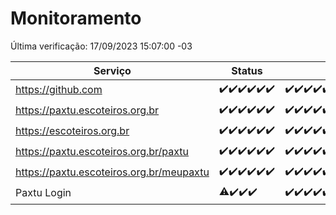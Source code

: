 # Monitoramento

Última verificação: 17/09/2023 15:07:00 -03

|Serviço|Status|Últimas 24h|
|---|---|---|
|https://github.com|<span title="2023-09-11: OK=5">✔️</span><span title="2023-09-12: OK=25">✔️</span><span title="2023-09-13: OK=31">✔️</span><span title="2023-09-14: OK=24">✔️</span><span title="2023-09-15: OK=24">✔️</span><span title="2023-09-16: OK=19">✔️</span>|<span title="16/09/2023 16:02:00 -03 : 200">✔️</span><span title="16/09/2023 17:04:00 -03 : 200">✔️</span><span title="16/09/2023 18:03:00 -03 : 200">✔️</span><span title="16/09/2023 19:03:00 -03 : 200">✔️</span><span title="16/09/2023 20:03:00 -03 : 200">✔️</span><span title="16/09/2023 21:30:00 -03 : 200">✔️</span><span title="16/09/2023 22:42:00 -03 : 200">✔️</span><span title="16/09/2023 23:14:00 -03 : 200">✔️</span><span title="17/09/2023 00:05:00 -03 : 200">✔️</span><span title="17/09/2023 01:07:00 -03 : 200">✔️</span><span title="17/09/2023 02:04:00 -03 : 200">✔️</span><span title="17/09/2023 03:07:00 -03 : 200">✔️</span><span title="17/09/2023 04:03:00 -03 : 200">✔️</span><span title="17/09/2023 05:07:00 -03 : 200">✔️</span><span title="17/09/2023 06:03:00 -03 : 200">✔️</span><span title="17/09/2023 07:03:00 -03 : 200">✔️</span><span title="17/09/2023 08:02:00 -03 : 200">✔️</span><span title="17/09/2023 09:09:00 -03 : 200">✔️</span><span title="17/09/2023 10:04:00 -03 : 200">✔️</span><span title="17/09/2023 11:03:00 -03 : 200">✔️</span><span title="17/09/2023 12:03:00 -03 : 200">✔️</span><span title="17/09/2023 13:06:00 -03 : 200">✔️</span><span title="17/09/2023 14:03:00 -03 : 200">✔️</span><span title="17/09/2023 15:07:00 -03 : 200">✔️</span>|
|https://paxtu.escoteiros.org.br|<span title="2023-09-11: OK=5">✔️</span><span title="2023-09-12: OK=25">✔️</span><span title="2023-09-13: OK=31">✔️</span><span title="2023-09-14: OK=24">✔️</span><span title="2023-09-15: OK=24">✔️</span><span title="2023-09-16: OK=19">✔️</span>|<span title="16/09/2023 16:02:00 -03 : 200">✔️</span><span title="16/09/2023 17:04:00 -03 : 200">✔️</span><span title="16/09/2023 18:03:00 -03 : 200">✔️</span><span title="16/09/2023 19:03:00 -03 : 200">✔️</span><span title="16/09/2023 20:03:00 -03 : 200">✔️</span><span title="16/09/2023 21:30:00 -03 : 200">✔️</span><span title="16/09/2023 22:42:00 -03 : 200">✔️</span><span title="16/09/2023 23:14:00 -03 : 200">✔️</span><span title="17/09/2023 00:05:00 -03 : 200">✔️</span><span title="17/09/2023 01:07:00 -03 : 200">✔️</span><span title="17/09/2023 02:04:00 -03 : 200">✔️</span><span title="17/09/2023 03:07:00 -03 : 200">✔️</span><span title="17/09/2023 04:03:00 -03 : 200">✔️</span><span title="17/09/2023 05:07:00 -03 : 200">✔️</span><span title="17/09/2023 06:03:00 -03 : 200">✔️</span><span title="17/09/2023 07:03:00 -03 : 200">✔️</span><span title="17/09/2023 08:02:00 -03 : 200">✔️</span><span title="17/09/2023 09:09:00 -03 : 200">✔️</span><span title="17/09/2023 10:04:00 -03 : 200">✔️</span><span title="17/09/2023 11:03:00 -03 : 200">✔️</span><span title="17/09/2023 12:03:00 -03 : 200">✔️</span><span title="17/09/2023 13:06:00 -03 : 200">✔️</span><span title="17/09/2023 14:03:00 -03 : 200">✔️</span><span title="17/09/2023 15:07:00 -03 : 200">✔️</span>|
|https://escoteiros.org.br|<span title="2023-09-11: OK=5">✔️</span><span title="2023-09-12: OK=25">✔️</span><span title="2023-09-13: OK=31">✔️</span><span title="2023-09-14: OK=24">✔️</span><span title="2023-09-15: OK=24">✔️</span><span title="2023-09-16: OK=19">✔️</span>|<span title="16/09/2023 16:02:00 -03 : 200">✔️</span><span title="16/09/2023 17:04:00 -03 : 200">✔️</span><span title="16/09/2023 18:03:00 -03 : 200">✔️</span><span title="16/09/2023 19:03:00 -03 : 200">✔️</span><span title="16/09/2023 20:03:00 -03 : 200">✔️</span><span title="16/09/2023 21:30:00 -03 : 200">✔️</span><span title="16/09/2023 22:42:00 -03 : 200">✔️</span><span title="16/09/2023 23:14:00 -03 : 200">✔️</span><span title="17/09/2023 00:05:00 -03 : 200">✔️</span><span title="17/09/2023 01:07:00 -03 : 200">✔️</span><span title="17/09/2023 02:04:00 -03 : 200">✔️</span><span title="17/09/2023 03:07:00 -03 : 200">✔️</span><span title="17/09/2023 04:03:00 -03 : 200">✔️</span><span title="17/09/2023 05:07:00 -03 : 200">✔️</span><span title="17/09/2023 06:03:00 -03 : 200">✔️</span><span title="17/09/2023 07:03:00 -03 : 200">✔️</span><span title="17/09/2023 08:02:00 -03 : 200">✔️</span><span title="17/09/2023 09:09:00 -03 : 200">✔️</span><span title="17/09/2023 10:04:00 -03 : 200">✔️</span><span title="17/09/2023 11:03:00 -03 : 200">✔️</span><span title="17/09/2023 12:03:00 -03 : 200">✔️</span><span title="17/09/2023 13:06:00 -03 : 200">✔️</span><span title="17/09/2023 14:03:00 -03 : 200">✔️</span><span title="17/09/2023 15:07:00 -03 : 200">✔️</span>|
|https://paxtu.escoteiros.org.br/paxtu|<span title="2023-09-11: OK=1">✔️</span><span title="2023-09-12: OK=25">✔️</span><span title="2023-09-13: OK=31">✔️</span><span title="2023-09-14: OK=24">✔️</span><span title="2023-09-15: OK=24">✔️</span><span title="2023-09-16: OK=19">✔️</span>|<span title="16/09/2023 16:02:00 -03 : 200">✔️</span><span title="16/09/2023 17:04:00 -03 : 200">✔️</span><span title="16/09/2023 18:03:00 -03 : 200">✔️</span><span title="16/09/2023 19:03:00 -03 : 200">✔️</span><span title="16/09/2023 20:03:00 -03 : 200">✔️</span><span title="16/09/2023 21:30:00 -03 : 200">✔️</span><span title="16/09/2023 22:42:00 -03 : 200">✔️</span><span title="16/09/2023 23:14:00 -03 : 200">✔️</span><span title="17/09/2023 00:05:00 -03 : 200">✔️</span><span title="17/09/2023 01:07:00 -03 : 200">✔️</span><span title="17/09/2023 02:04:00 -03 : 200">✔️</span><span title="17/09/2023 03:07:00 -03 : 200">✔️</span><span title="17/09/2023 04:03:00 -03 : 200">✔️</span><span title="17/09/2023 05:07:00 -03 : 200">✔️</span><span title="17/09/2023 06:03:00 -03 : 200">✔️</span><span title="17/09/2023 07:03:00 -03 : 200">✔️</span><span title="17/09/2023 08:02:00 -03 : 200">✔️</span><span title="17/09/2023 09:09:00 -03 : 200">✔️</span><span title="17/09/2023 10:04:00 -03 : 200">✔️</span><span title="17/09/2023 11:03:00 -03 : 200">✔️</span><span title="17/09/2023 12:03:00 -03 : 200">✔️</span><span title="17/09/2023 13:06:00 -03 : 200">✔️</span><span title="17/09/2023 14:03:00 -03 : 200">✔️</span><span title="17/09/2023 15:07:00 -03 : 200">✔️</span>|
|https://paxtu.escoteiros.org.br/meupaxtu|<span title="2023-09-11: OK=1">✔️</span><span title="2023-09-12: OK=25">✔️</span><span title="2023-09-13: OK=31">✔️</span><span title="2023-09-14: OK=24">✔️</span><span title="2023-09-15: OK=24">✔️</span><span title="2023-09-16: OK=19">✔️</span>|<span title="16/09/2023 16:02:00 -03 : 200">✔️</span><span title="16/09/2023 17:04:00 -03 : 200">✔️</span><span title="16/09/2023 18:03:00 -03 : 200">✔️</span><span title="16/09/2023 19:03:00 -03 : 200">✔️</span><span title="16/09/2023 20:03:00 -03 : 200">✔️</span><span title="16/09/2023 21:30:00 -03 : 200">✔️</span><span title="16/09/2023 22:42:00 -03 : 200">✔️</span><span title="16/09/2023 23:14:00 -03 : 200">✔️</span><span title="17/09/2023 00:05:00 -03 : 200">✔️</span><span title="17/09/2023 01:07:00 -03 : 200">✔️</span><span title="17/09/2023 02:04:00 -03 : 200">✔️</span><span title="17/09/2023 03:07:00 -03 : 200">✔️</span><span title="17/09/2023 04:03:00 -03 : 200">✔️</span><span title="17/09/2023 05:07:00 -03 : 200">✔️</span><span title="17/09/2023 06:03:00 -03 : 200">✔️</span><span title="17/09/2023 07:03:00 -03 : 200">✔️</span><span title="17/09/2023 08:02:00 -03 : 200">✔️</span><span title="17/09/2023 09:09:00 -03 : 200">✔️</span><span title="17/09/2023 10:04:00 -03 : 200">✔️</span><span title="17/09/2023 11:03:00 -03 : 200">✔️</span><span title="17/09/2023 12:03:00 -03 : 200">✔️</span><span title="17/09/2023 13:06:00 -03 : 200">✔️</span><span title="17/09/2023 14:03:00 -03 : 200">✔️</span><span title="17/09/2023 15:07:00 -03 : 200">✔️</span>|
|Paxtu Login|<span title="2023-09-13: OK=24, Falhas=6">⚠️</span><span title="2023-09-14: OK=24">✔️</span><span title="2023-09-15: OK=24">✔️</span><span title="2023-09-16: OK=19">✔️</span>|<span title="16/09/2023 16:02:00 -03 : 200">✔️</span><span title="16/09/2023 17:04:00 -03 : 200">✔️</span><span title="16/09/2023 18:03:00 -03 : 200">✔️</span><span title="16/09/2023 19:03:00 -03 : 200">✔️</span><span title="16/09/2023 20:03:00 -03 : 200">✔️</span><span title="16/09/2023 21:30:00 -03 : 200">✔️</span><span title="16/09/2023 22:42:00 -03 : 200">✔️</span><span title="16/09/2023 23:14:00 -03 : 200">✔️</span><span title="17/09/2023 00:05:00 -03 : 200">✔️</span><span title="17/09/2023 01:07:00 -03 : 200">✔️</span><span title="17/09/2023 02:04:00 -03 : 200">✔️</span><span title="17/09/2023 03:07:00 -03 : 200">✔️</span><span title="17/09/2023 04:03:00 -03 : 200">✔️</span><span title="17/09/2023 05:07:00 -03 : 200">✔️</span><span title="17/09/2023 06:03:00 -03 : 200">✔️</span><span title="17/09/2023 07:03:00 -03 : 200">✔️</span><span title="17/09/2023 08:02:00 -03 : 200">✔️</span><span title="17/09/2023 09:09:00 -03 : 200">✔️</span><span title="17/09/2023 10:04:00 -03 : 200">✔️</span><span title="17/09/2023 11:03:00 -03 : 200">✔️</span><span title="17/09/2023 12:03:00 -03 : 200">✔️</span><span title="17/09/2023 13:06:00 -03 : 200">✔️</span><span title="17/09/2023 14:03:00 -03 : 200">✔️</span><span title="17/09/2023 15:07:00 -03 : 200">✔️</span>|
